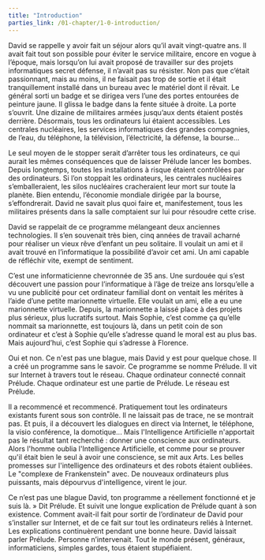 ```yaml
---
title: "Introduction"
parties_link: /01-chapter/1-0-introduction/
---
```


David se rappelle y avoir fait un séjour alors qu’il avait vingt-quatre ans. Il avait fait tout son possible pour éviter le service militaire, encore en vogue à l’époque, mais lorsqu’on lui avait proposé de travailler sur des projets informatiques secret défense, il n’avait pas su résister. Non pas que c’était passionnant, mais au moins, il ne faisait pas trop de sortie et il était tranquillement installé dans un bureau avec le matériel dont il rêvait.
Le général sorti un badge et se dirigea vers l’une des portes entourées de peinture jaune. Il glissa le badge dans la fente située à droite. La porte s’ouvrit. Une dizaine de militaires armées jusqu’aux dents étaient postés derrière.
Désormais, tous les ordinateurs lui étaient accessibles. Les centrales nucléaires, les services informatiques des grandes compagnies, de l’eau, du téléphone, la télévision, l’électricité, la défense, la bourse...

Le seul moyen de le stopper serait d’arrêter tous les ordinateurs, ce qui aurait les mêmes conséquences que de laisser Prélude lancer les bombes. Depuis longtemps, toutes les installations à risque étaient contrôlées par des ordinateurs. Si l’on stoppait les ordinateurs, les centrales nucléaires s’emballeraient, les silos nucléaires cracheraient leur mort sur toute la planète. Bien entendu, l’économie mondiale dirigée par la bourse, s’effondrerait. David ne savait plus quoi faire et, manifestement, tous les militaires présents dans la salle comptaient sur lui pour résoudre cette crise.

David se rappelait de ce programme mélangeant deux anciennes technologies. Il s’en souvenait très bien, cinq années de travail acharné pour réaliser un vieux rêve d’enfant un peu solitaire. Il voulait un ami et il avait trouvé en l’informatique la possibilité d’avoir cet ami. Un ami capable de réfléchir vite, exempt de sentiment.

C’est une informaticienne chevronnée de 35 ans. Une surdouée qui s’est découvert une passion pour l’informatique à l’âge de treize ans lorsqu’elle a vu une publicité pour cet ordinateur familial dont on ventait les mérites à l’aide d’une petite marionnette virtuelle. Elle voulait un ami, elle a eu une marionnette virtuelle. Depuis, la marionnette a laissé place à des projets plus sérieux, plus lucratifs surtout. Mais Sophie, c’est comme ça qu’elle nommait sa marionnette, est toujours là, dans un petit coin de son ordinateur et c’est à Sophie qu’elle s’adresse quand le moral est au plus bas. Mais aujourd’hui, c’est Sophie qui s’adresse à Florence.

Oui et non. Ce n'est pas une blague, mais David y est pour quelque chose. Il a créé un programme sans le savoir. Ce programme se nomme Prélude. Il vit sur Internet à travers tout le réseau. Chaque ordinateur connecté connait Prélude. Chaque ordinateur est une partie de Prélude. Le réseau est Prélude.

Il a recommencé et recommencé. Pratiquement tout les ordinateurs existants furent sous son contrôle. Il ne laissait pas de trace, ne se montrait pas. Et puis, il a découvert les dialogues en direct via Internet, le téléphone, la visio conférence, la domotique...
Mais l'Intelligence Artificielle n'apportait pas le résultat tant recherché : donner une conscience aux ordinateurs. Alors l'homme oublia l'Intelligence Artificielle, et comme pour se prouver qu'il était bien le seul à avoir une conscience, se mit aux Arts. Les belles promesses sur l'intelligence des ordinateurs et des robots étaient oubliées. Le "complexe de Frankenstein" avec. De nouveaux ordinateurs plus puissants, mais dépourvus d'intelligence, virent le jour.

Ce n’est pas une blague David, ton programme a réellement fonctionné et je suis là. » Dit Prélude. Et suivit une longue explication de Prélude quant à son existence. Comment avait-il fait pour sortir de l’ordinateur de David pour s’installer sur Internet, et de ce fait sur tout les ordinateurs reliés à Internet. Les explications continuèrent pendant une bonne heure. David laissait parler Prélude. Personne n’intervenait. Tout le monde présent, généraux, informaticiens, simples gardes, tous étaient stupéfiaient.
